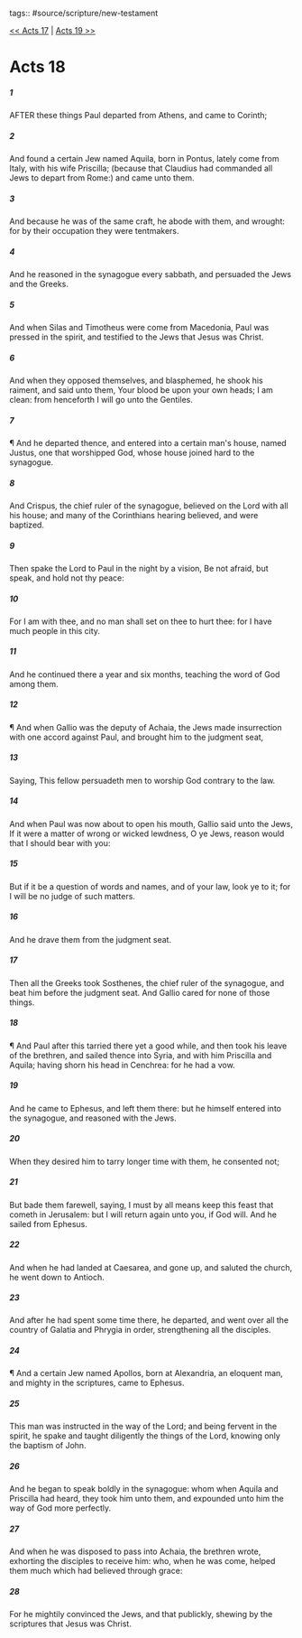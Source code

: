 tags:: #source/scripture/new-testament

[<< Acts 17](/new-testament/05_Acts/Acts_17.md) | [Acts 19 >>](/new-testament/05_Acts/Acts_19.md)

# Acts 18

##### 1

AFTER these things Paul departed from Athens, and came to Corinth;

##### 2

And found a certain Jew named Aquila, born in Pontus, lately come from Italy, with his wife Priscilla; (because that Claudius had commanded all Jews to depart from Rome:) and came unto them.

##### 3

And because he was of the same craft, he abode with them, and wrought: for by their occupation they were tentmakers.

##### 4

And he reasoned in the synagogue every sabbath, and persuaded the Jews and the Greeks.

##### 5

And when Silas and Timotheus were come from Macedonia, Paul was pressed in the spirit, and testified to the Jews that Jesus was Christ.

##### 6

And when they opposed themselves, and blasphemed, he shook his raiment, and said unto them, Your blood be upon your own heads; I am clean: from henceforth I will go unto the Gentiles.

##### 7

¶ And he departed thence, and entered into a certain man's house, named Justus, one that worshipped God, whose house joined hard to the synagogue.

##### 8

And Crispus, the chief ruler of the synagogue, believed on the Lord with all his house; and many of the Corinthians hearing believed, and were baptized.

##### 9

Then spake the Lord to Paul in the night by a vision, Be not afraid, but speak, and hold not thy peace:

##### 10

For I am with thee, and no man shall set on thee to hurt thee: for I have much people in this city.

##### 11

And he continued there a year and six months, teaching the word of God among them.

##### 12

¶ And when Gallio was the deputy of Achaia, the Jews made insurrection with one accord against Paul, and brought him to the judgment seat,

##### 13

Saying, This fellow persuadeth men to worship God contrary to the law.

##### 14

And when Paul was now about to open his mouth, Gallio said unto the Jews, If it were a matter of wrong or wicked lewdness, O ye Jews, reason would that I should bear with you:

##### 15

But if it be a question of words and names, and of your law, look ye to it; for I will be no judge of such matters.

##### 16

And he drave them from the judgment seat.

##### 17

Then all the Greeks took Sosthenes, the chief ruler of the synagogue, and beat him before the judgment seat. And Gallio cared for none of those things.

##### 18

¶ And Paul after this tarried there yet a good while, and then took his leave of the brethren, and sailed thence into Syria, and with him Priscilla and Aquila; having shorn his head in Cenchrea: for he had a vow.

##### 19

And he came to Ephesus, and left them there: but he himself entered into the synagogue, and reasoned with the Jews.

##### 20

When they desired him to tarry longer time with them, he consented not;

##### 21

But bade them farewell, saying, I must by all means keep this feast that cometh in Jerusalem: but I will return again unto you, if God will. And he sailed from Ephesus.

##### 22

And when he had landed at Caesarea, and gone up, and saluted the church, he went down to Antioch.

##### 23

And after he had spent some time there, he departed, and went over all the country of Galatia and Phrygia in order, strengthening all the disciples.

##### 24

¶ And a certain Jew named Apollos, born at Alexandria, an eloquent man, and mighty in the scriptures, came to Ephesus.

##### 25

This man was instructed in the way of the Lord; and being fervent in the spirit, he spake and taught diligently the things of the Lord, knowing only the baptism of John.

##### 26

And he began to speak boldly in the synagogue: whom when Aquila and Priscilla had heard, they took him unto them, and expounded unto him the way of God more perfectly.

##### 27

And when he was disposed to pass into Achaia, the brethren wrote, exhorting the disciples to receive him: who, when he was come, helped them much which had believed through grace:

##### 28

For he mightily convinced the Jews, and that publickly, shewing by the scriptures that Jesus was Christ.
